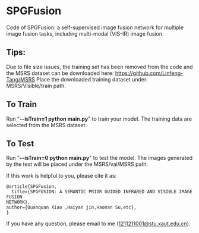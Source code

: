 # SPGFusion
Code of SPGFusion: a self-supervised image fusion network for multiple image fusion tasks, including multi-modal (VIS-IR) image fusion.

## Tips:<br>
Due to file size issues, the training set has been removed from the code and the MSRS dataset can be downloaded here: https://github.com/Linfeng-Tang/MSRS
Place the downloaded training dataset under: MSRS/Visible/train path.

## To Train
Run "**--isTrain=1 python main.py**" to train your model.
The training data are selected from the MSRS dataset. 

## To Test
Run "**--isTrain=0 python main.py**" to test the model.
The images generated by the test will be placed under the MSRS/val/MSRS path.

If this work is helpful to you, please cite it as:
```
@article{SPGFusion,
  title={SPGFUSION: A SEMANTIC PRIOR GUIDED INFRARED AND VISIBLE IMAGE FUSION
NETWORK},
author={Quanquan Xiao ,Haiyan jin,Haonan Su,etc},
}
```
If you have any question, please email to me (1211211001@stu.xaut.edu.cn).
